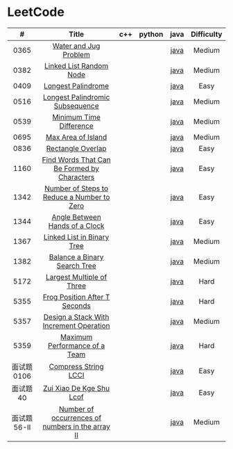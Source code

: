 LeetCode
========
 

| # | Title | c++ | python | java | Difficulty |
| :-------------: | :---------------: | :------------------: | :--------------------: | :--------------------: | :--------------------: |
|0365|[Water and Jug Problem](https://leetcode-cn.com/problems/water-and-jug-problem/)| | |[java](./365/365.java)|Medium|
|0382|[Linked List Random Node](https://leetcode-cn.com/problems/linked-list-random-node/)| | |[java](./382/382.java)|Medium|
|0409|[Longest Palindrome](https://leetcode-cn.com/problems/longest-palindrome/)| | |[java](./409/409.java)|Easy|
|0516|[Longest Palindromic Subsequence](https://leetcode-cn.com/problems/longest-palindromic-subsequence/)| | |[java](./516/516.java)|Medium|
|0539|[Minimum Time Difference](https://leetcode-cn.com/problems/minimum-time-difference/)| | |[java](./539/539.java)|Medium|
|0695|[Max Area of Island](https://leetcode-cn.com/problems/max-area-of-island/)| | |[java](./695/695.java)|Medium|
|0836|[Rectangle Overlap](https://leetcode-cn.com/problems/rectangle-overlap/)| | |[java](./836/836.java)|Easy|
|1160|[Find Words That Can Be Formed by Characters](https://leetcode-cn.com/problems/find-words-that-can-be-formed-by-characters/)| | |[java](./1160/1160.java)|Easy|
|1342|[Number of Steps to Reduce a Number to Zero](https://leetcode-cn.com/problems/number-of-steps-to-reduce-a-number-to-zero/)| | |[java](./1342/1342.java)|Easy|
|1344|[Angle Between Hands of a Clock](https://leetcode-cn.com/problems/angle-between-hands-of-a-clock/)| | |[java](./1344/1344.java)|Easy|
|1367|[Linked List in Binary Tree](https://leetcode-cn.com/problems/linked-list-in-binary-tree/)| | |[java](./1367/1367.java)|Medium|
|1382|[Balance a Binary Search Tree](https://leetcode-cn.com/problems/balance-a-binary-search-tree/)| | |[java](./1382/1382.java)|Medium|
|5172|[Largest Multiple of Three](https://leetcode-cn.com/contest/weekly-contest-177/problems/largest-multiple-of-three/) | | |[java](./5172/5172.java)|Hard|
|5355|[Frog Position After T Seconds](https://leetcode-cn.com/contest/weekly-contest-179/problems/frog-position-after-t-seconds/) | | |[java](./5355/5355.java)|Hard|
|5357|[Design a Stack With Increment Operation](https://leetcode-cn.com/contest/weekly-contest-180/problems/design-a-stack-with-increment-operation/) | | |[java](./5357/5357.java)|Medium|
|5359|[Maximum Performance of a Team](https://leetcode-cn.com/problems/maximum-performance-of-a-team/) | | |[java](./5359/5359_1.java)|Hard|
|面试题0106|[Compress String LCCI](https://leetcode-cn.com/problems/compress-string-lcci/) | | |[java](./面试题0106/0106.java)|Easy|
|面试题40|[Zui Xiao De Kge Shu Lcof](https://leetcode-cn.com/problems/zui-xiao-de-kge-shu-lcof/) | | |[java](./面试题40/40.java)|Easy|
|面试题56-II|[Number of occurrences of numbers in the array II](https://leetcode-cn.com/problems/shu-zu-zhong-shu-zi-chu-xian-de-ci-shu-ii-lcof/) | | |[java](./面试题56-II/56-II.java)|Medium|


